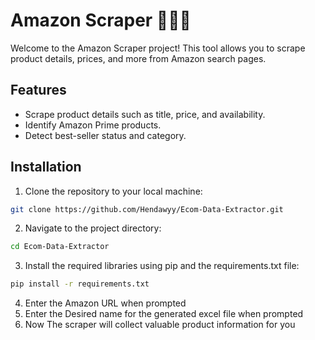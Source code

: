 # Amazon Scraper 🛒🕵️‍♂️

Welcome to the Amazon Scraper project! This tool allows you to scrape product details, prices, and more from Amazon search pages.

## Features

- Scrape product details such as title, price, and availability.
- Identify Amazon Prime products.
- Detect best-seller status and category.

## Installation

1. Clone the repository to your local machine:

```bash
git clone https://github.com/Hendawyy/Ecom-Data-Extractor.git
```

2. Navigate to the project directory:
```bash
cd Ecom-Data-Extractor
```
3. Install the required libraries using pip and the requirements.txt file:
```bash
pip install -r requirements.txt

```
4. Enter the Amazon URL when prompted
5. Enter the Desired name for the generated excel file when prompted
6. Now The scraper will collect valuable product information for you